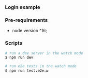 ### Login example 

### Pre-requirements
* node version ^16;

### Scripts

```bash
# run a dev server in the watch mode
$ npm run dev

# run e2e tests in the watch mode
$ npm run test:e2e:w
```
